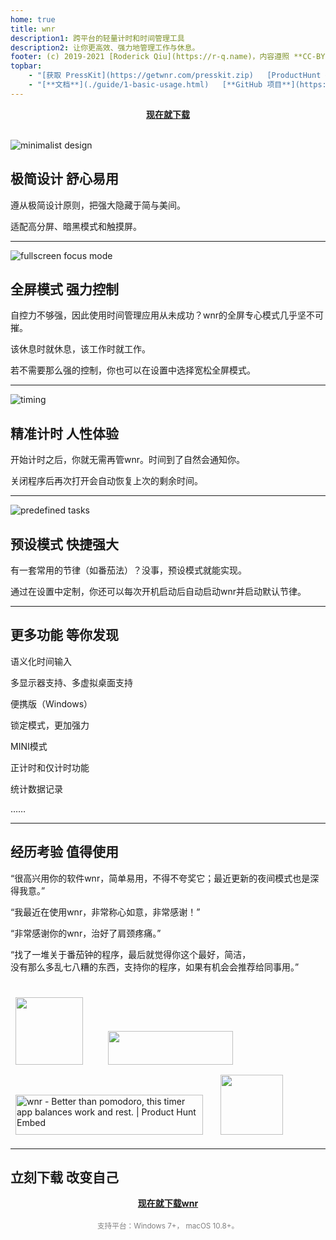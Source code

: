 ```yaml
---
home: true
title: wnr
description1: 跨平台的轻量计时和时间管理工具
description2: 让你更高效、强力地管理工作与休息。
footer: (c) 2019-2021 [Roderick Qiu](https://r-q.name)，内容遵照 **CC-BY-4.0** 许可证共享 | [邮件联系](mailto:scrisqiu@hotmail.com)
topbar: 
    - "[获取 PressKit](https://getwnr.com/presskit.zip)   [ProductHunt 推荐](https://www.producthunt.com/posts/wnr?utm_source=badge-featured&utm_medium=badge&utm_souce=badge-wnr)   [为什么你需要 wnr](./why-wnr/yes-wnr.html)"
    - "[**文档**](./guide/1-basic-usage.html)   [**GitHub 项目**](https://github.com/RoderickQiu/wnr)   [**English**](../) "
---
```


<center><a href="./download/links.html" class="btn btn--default"><b>现在就下载</b></a><br /><br /></center>

![minimalist design](https://i.loli.net/2020/11/13/tckmXblyLwpzNu4.png)

## 极简设计 舒心易用

遵从极简设计原则，把强大隐藏于简与美间。

适配高分屏、暗黑模式和触摸屏。

------

![fullscreen focus mode](https://i.loli.net/2020/07/05/xcJwSQWdkmyfVIO.png)

## 全屏模式 强力控制

自控力不够强，因此使用时间管理应用从未成功？wnr的全屏专心模式几乎坚不可摧。

该休息时就休息，该工作时就工作。

若不需要那么强的控制，你也可以在设置中选择宽松全屏模式。

------

![timing](https://i.loli.net/2020/11/13/Mw1WAN46qHg3GZo.png)

## 精准计时 人性体验

开始计时之后，你就无需再管wnr。时间到了自然会通知你。

关闭程序后再次打开会自动恢复上次的剩余时间。

------

![predefined tasks](https://i.loli.net/2020/11/13/es7zHOvDcjfYlyq.png)

## 预设模式 快捷强大

有一套常用的节律（如番茄法）？没事，预设模式就能实现。

通过在设置中定制，你还可以每次开机启动后自动启动wnr并启动默认节律。

------

## 更多功能 等你发现

语义化时间输入

多显示器支持、多虚拟桌面支持

便携版（Windows）

锁定模式，更加强力

MINI模式

正计时和仅计时功能

统计数据记录

……

------

## 经历考验 值得使用

“很高兴用你的软件wnr，简单易用，不得不夸奖它；最近更新的夜间模式也是深得我意。”

“我最近在使用wnr，非常称心如意，非常感谢！”

“非常感谢你的wnr，治好了肩颈疼痛。”

“找了一堆关于番茄钟的程序，最后就觉得你这个最好，简洁，<br />没有那么多乱七八糟的东西，支持你的程序，如果有机会会推荐给同事用。”

<br />
<a href="https://sspai.com/post/60132" target="_blank"><img class="with-link" src="https://i.loli.net/2020/08/20/DeVXENtxAcK8Cg4.jpg" style="width: 108px !important; height: 108px !important; padding: 8px;" /></a>&nbsp;&nbsp;&nbsp;&nbsp;&nbsp;
<a href="https://www.appinn.com/wnr-work-and-rest/" target="_blank"><img class="with-link" src="https://i.loli.net/2020/08/20/2Vfn7oe3PCMGibI.png" style="width: 200px !important; height: 54px !important; padding: 8px;" /></a>&nbsp;&nbsp;
<a href="https://www.producthunt.com/posts/wnr?utm_source=badge-top-post-badge&utm_medium=badge&utm_souce=badge-wnr" target="_blank"><img class="with-link" src="https://api.producthunt.com/widgets/embed-image/v1/top-post-badge.svg?post_id=233088&theme=light&period=daily" alt="wnr - Better than pomodoro, this timer app balances work and rest. | Product Hunt Embed" style="width: 300px !important; height: 64px !important; padding: 8px;" /></a>&nbsp;&nbsp;
<a href="https://www.softpedia.com/get/Desktop-Enhancements/Clocks-Time-Management/wnr.shtml" target="_blank"><img class="with-link" src="https://i.loli.net/2020/08/20/jFtqrLv9ol5VkAR.png" style="width: 100px !important; height: 96px !important; padding: 8px;" /></a>&nbsp;&nbsp;

------

## 立刻下载 改变自己

<center><a href="./download/links.html" class="btn btn--default"><b>现在就下载wnr</b></a></center>

<br />

<center><span style="font-size: smaller; color: gray;">支持平台：Windows 7+， macOS 10.8+。</span></center>
